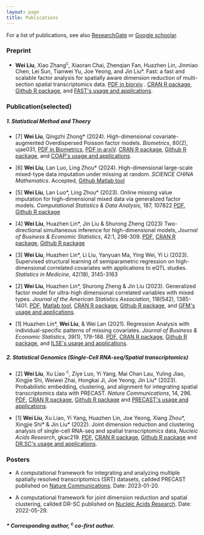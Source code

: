 ```yaml
---
layout: page
title: Publications
---
```


<!--Key publications are described in more detail on the [Research](research.html) page.--> 
For a list of publications, see also [ResearchGate](https://www.researchgate.net/profile/Liu-Wei-59) or [Google schoolar](https://scholar.google.com/citations?user=7idWAAIAAAAJ&hl=zh-CN).



### Preprint
- **Wei Liu**, Xiao Zhang<sup>c</sup>, Xiaoran Chai, Zhenqian Fan, Huazhen Lin, Jinmiao Chen, Lei Sun, Tianwei Yu, Joe Yeong, and Jin Liu\*. Fast: a fast and scalable factor analysis for spatially aware  dimension reduction of multi-section spatial transcriptomics data.  <a href="https://doi.org/10.1101/2023.07.11.548486">PDF in biorxiv</a> .  [CRAN R package](https://CRAN.R-project.org/package=ProFAST), [Github R package](https://github.com/feiyoung/ProFAST), and [FAST's usage and applications](https://feiyoung.github.io/ProFAST/).




### Publication(selected)
##### **1. Statistical Method and Thoery**

- [7] **Wei Liu**, Qingzhi Zhong\* (2024). High-dimensional covariate-augmented Overdispersed Poisson factor models. *Biometrics*, 80(2), ujae031, <a href="https://doi.org/10.1093/biomtc/ujae031"> PDF in Biometrics</a>,  <a href="https://arxiv.org/abs/2402.15071">PDF in arxiV</a>. [CRAN R package](https://CRAN.R-project.org/package=COAP), [Github R package](https://github.com/feiyoung/COAP), and [COAP's usage and applications](https://feiyoung.github.io/COAP/).

- [6] **Wei Liu**, Lan Luo, Ling Zhou\* (2024). High-dimensional large-scale mixed-type data imputation under missing at random. *SCIENCE CHINA Mathematics*. Accepted, [Github Matlab tool](https://github.com/feiyoung/MIG)

- [5] **Wei Liu**, Lan Luo\*, Ling Zhou\* (2023). Online missing value imputation for high-dimensional mixed data via generalized factor models. *Computational Statistics & Data Analysis*, 187, 107822 [PDF](https://www.sciencedirect.com/science/article/pii/S0167947323001330), [Github R package](https://github.com/feiyoung/OMIG)

- [4] **Wei Liu**, Huazhen Lin\*, Jin Liu & Shurong Zheng (2023) Two-directional simultaneous inference for high-dimensional models, *Journal of Business & Economic Statistics*, 42:1, 298-309. [PDF](https://doi.org/10.1080/07350015.2023.2191672), [CRAN R package](https://CRAN.R-project.org/package=TOSI), [Github R package](https://github.com/feiyoung/TOSI)

- [3] **Wei Liu**, Huazhen Lin\*, Li Liu, Yanyuan Ma, Ying Wei, Yi Li (2023). Supervised structural learning of semiparametric regression on high-dimensional correlated covariates with applications to eQTL studies. *Statistics in Medicine*, 42(18), 3145-3163

- [2] **Wei Liu**, Huazhen Lin\*, Shurong Zheng & Jin Liu (2023). Generalized factor model for ultra-high dimensional correlated variables with mixed types. *Journal of the American Statistics Association*, 118(542), 1385-1401. [PDF](https://www.tandfonline.com/doi/full/10.1080/01621459.2021.1999818), [Matlab tool](https://github.com/feiyoung/MGFM), [CRAN R package](https://CRAN.R-project.org/package=GFM), [Github R package](https://github.com/feiyoung/GFM), and [GFM's usage and applications](https://feiyoung.github.io/GFM/docs/index.html).


- [1] Huazhen Lin\*, **Wei Liu**, & Wei Lan (2021).   Regression Analysis with individual-specific patterns of missing covariates. *Journal of Business & Economic Statistics*, 39(1), 179-188. [PDF](https://www.tandfonline.com/doi/full/10.1080/07350015.2019.1635486), [CRAN R package](https://CRAN.R-project.org/package=ILSE), [Github R package](https://github.com/feiyoung/ILSE), and [ILSE's usage and applications](https://feiyoung.github.io/ILSE/index.html).


##### **2. Statistical Genomics (Single-Cell RNA-seq/Spatial transcriptomics)**


- [2] **Wei Liu**, Xu Liao <sup>c</sup>, Ziye Luo, Yi Yang, Mai Chan Lau, Yuling Jiao, Xingjie Shi, Weiwei Zhai, Hongkai Ji, Joe Yeong, Jin Liu\* (2023). Probabilistic embedding, clustering, and alignment for integrating spatial transcriptomics data with PRECAST. *Nature Communications*, 14, 296. [PDF](https://www.nature.com/articles/s41467-023-35947-w.pdf?pdf=button%20sticky), <a href="https://CRAN.R-project.org/package=PRECAST"> CRAN R package</a>, <a href="https://github.com/feiyoung/PRECAST"> Github R package</a>  and [PRECAST's usage and applications](https://feiyoung.github.io/PRECAST/index.html).

- [1] **Wei Liu**, Xu Liao, Yi Yang, Huazhen Lin, Joe Yeong, Xiang Zhou\*, Xingjie Shi\* & Jin Liu\* (2022). Joint dimension reduction and clustering analysis of single-cell RNA-seq and spatial transcriptomics data, *Nucleic Acids Research*, gkac219. [PDF](https://doi.org/10.1093/nar/gkac219), <a href="https://CRAN.R-project.org/package=DR.SC"> CRAN R package</a>, <a href="https://github.com/feiyoung/DR.SC"> Github R package</a> and [DR.SC's usage and applications](https://feiyoung.github.io/DR.SC/index.html).



### Posters
- A computational framework for integrating and analyzing multiple spatially resolved transcriptomics (SRT) datasets, callded PRECAST published on [Nature Communications](https://doi.org/10.1038/s41467-023-35947-w). Date: 2023-01-20.

- A computational framework for joint dimension reduction and spatial clustering, callded DR-SC published on [Nucleic Acids Research](https://doi.org/10.1093/nar/gkac219). Date: 2022-05-29.




##### \* Corresponding author, <sup>c</sup> co-first author.
